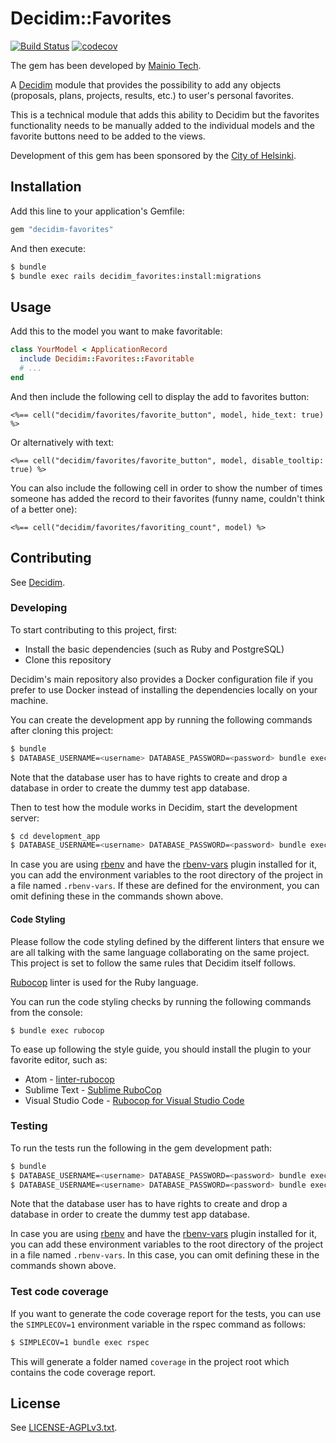# Decidim::Favorites

[![Build Status](https://github.com/mainio/decidim-module-favorites/actions/workflows/ci_favorites.yml/badge.svg)](https://github.com/mainio/decidim-module-favorites/actions)
[![codecov](https://codecov.io/gh/mainio/decidim-module-favorites/branch/master/graph/badge.svg)](https://codecov.io/gh/mainio/decidim-module-favorites)

The gem has been developed by [Mainio Tech](https://www.mainiotech.fi/).

A [Decidim](https://github.com/decidim/decidim) module that provides the
possibility to add any objects (proposals, plans, projects, results, etc.) to
user's personal favorites.

This is a technical module that adds this ability to Decidim but the favorites
functionality needs to be manually added to the individual models and the
favorite buttons need to be added to the views.

Development of this gem has been sponsored by the
[City of Helsinki](https://www.hel.fi/).

## Installation

Add this line to your application's Gemfile:

```ruby
gem "decidim-favorites"
```

And then execute:

```bash
$ bundle
$ bundle exec rails decidim_favorites:install:migrations
```

## Usage

Add this to the model you want to make favoritable:

```ruby
class YourModel < ApplicationRecord
  include Decidim::Favorites::Favoritable
  # ...
end
```

And then include the following cell to display the add to favorites button:

```erb
<%== cell("decidim/favorites/favorite_button", model, hide_text: true) %>
```

Or alternatively with text:

```erb
<%== cell("decidim/favorites/favorite_button", model, disable_tooltip: true) %>
```

You can also include the following cell in order to show the number of times
someone has added the record to their favorites (funny name, couldn't think of a
better one):

```erb
<%== cell("decidim/favorites/favoriting_count", model) %>
```

## Contributing

See [Decidim](https://github.com/decidim/decidim).

### Developing

To start contributing to this project, first:

- Install the basic dependencies (such as Ruby and PostgreSQL)
- Clone this repository

Decidim's main repository also provides a Docker configuration file if you
prefer to use Docker instead of installing the dependencies locally on your
machine.

You can create the development app by running the following commands after
cloning this project:

```bash
$ bundle
$ DATABASE_USERNAME=<username> DATABASE_PASSWORD=<password> bundle exec rake development_app
```

Note that the database user has to have rights to create and drop a database in
order to create the dummy test app database.

Then to test how the module works in Decidim, start the development server:

```bash
$ cd development_app
$ DATABASE_USERNAME=<username> DATABASE_PASSWORD=<password> bundle exec rails s
```

In case you are using [rbenv](https://github.com/rbenv/rbenv) and have the
[rbenv-vars](https://github.com/rbenv/rbenv-vars) plugin installed for it, you
can add the environment variables to the root directory of the project in a file
named `.rbenv-vars`. If these are defined for the environment, you can omit
defining these in the commands shown above.

#### Code Styling

Please follow the code styling defined by the different linters that ensure we
are all talking with the same language collaborating on the same project. This
project is set to follow the same rules that Decidim itself follows.

[Rubocop](https://rubocop.readthedocs.io/) linter is used for the Ruby language.

You can run the code styling checks by running the following commands from the
console:

```
$ bundle exec rubocop
```

To ease up following the style guide, you should install the plugin to your
favorite editor, such as:

- Atom - [linter-rubocop](https://atom.io/packages/linter-rubocop)
- Sublime Text - [Sublime RuboCop](https://github.com/pderichs/sublime_rubocop)
- Visual Studio Code - [Rubocop for Visual Studio Code](https://github.com/misogi/vscode-ruby-rubocop)

### Testing

To run the tests run the following in the gem development path:

```bash
$ bundle
$ DATABASE_USERNAME=<username> DATABASE_PASSWORD=<password> bundle exec rake test_app
$ DATABASE_USERNAME=<username> DATABASE_PASSWORD=<password> bundle exec rspec
```

Note that the database user has to have rights to create and drop a database in
order to create the dummy test app database.

In case you are using [rbenv](https://github.com/rbenv/rbenv) and have the
[rbenv-vars](https://github.com/rbenv/rbenv-vars) plugin installed for it, you
can add these environment variables to the root directory of the project in a
file named `.rbenv-vars`. In this case, you can omit defining these in the
commands shown above.

### Test code coverage

If you want to generate the code coverage report for the tests, you can use
the `SIMPLECOV=1` environment variable in the rspec command as follows:

```bash
$ SIMPLECOV=1 bundle exec rspec
```

This will generate a folder named `coverage` in the project root which contains
the code coverage report.

## License

See [LICENSE-AGPLv3.txt](LICENSE-AGPLv3.txt).
